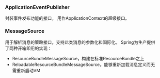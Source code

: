 ### ApplicationEventPublisher

封装事件发布功能的接口。 用作ApplicationContext的超级接口。

### MessageSource

用于解析消息的策略接口，支持此类消息的参数化和国际化。
Spring为生产提供了两种开箱即用的实现：

- ResourceBundleMessageSource，构建在标准ResourceBundle之上
- ReloadableResourceBundleMessageSource，能够重新加载消息定义而无需重新启动VM